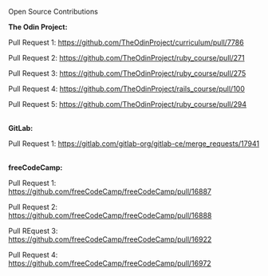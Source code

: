 Open Source Contributions

__The Odin Project:__

Pull Request 1: https://github.com/TheOdinProject/curriculum/pull/7786

Pull Request 2: https://github.com/TheOdinProject/ruby_course/pull/271

Pull Request 3: https://github.com/TheOdinProject/ruby_course/pull/275

Pull Request 4: https://github.com/TheOdinProject/rails_course/pull/100

Pull Request 5: https://github.com/TheOdinProject/ruby_course/pull/294
<br><br>

__GitLab:__

Pull Request 1: https://gitlab.com/gitlab-org/gitlab-ce/merge_requests/17941
<br><br>

__freeCodeCamp:__

Pull Request 1: https://github.com/freeCodeCamp/freeCodeCamp/pull/16887

Pull Request 2: https://github.com/freeCodeCamp/freeCodeCamp/pull/16888

Pull REquest 3: https://github.com/freeCodeCamp/freeCodeCamp/pull/16922

Pull Request 4: https://github.com/freeCodeCamp/freeCodeCamp/pull/16972

